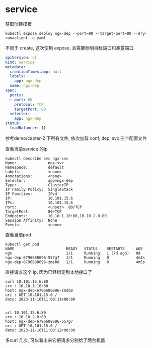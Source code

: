 # service

获取创建模板

```shell
kubectl expose deploy ngx-dep --port=80 --target-port=80 --dry-run=client -o yaml
```

不同于 create, 这次使用 expose, 且需要标明目标端口和暴露端口

```yaml
apiVersion: v1
kind: Service
metadata:
  creationTimestamp: null
  labels:
    app: ngx-dep
  name: ngx-dep
spec:
  ports:
  - port: 80
    protocol: TCP
    targetPort: 80
  selector:
    app: ngx-dep
status:
  loadBalancer: {}
```

参考demo/capter-2 下所有文件, 依次加载 conf, dep, svc 三个配置文件

查看当前service 的ip
```shell
kubectl describe svc ngx-svc
Name:              ngx-svc
Namespace:         default
Labels:            <none>
Annotations:       <none>
Selector:          app=ngx-dep
Type:              ClusterIP
IP Family Policy:  SingleStack
IP Families:       IPv4
IP:                10.101.15.6
IPs:               10.101.15.6
Port:              <unset>  80/TCP
TargetPort:        80/TCP
Endpoints:         10.10.1.10:80,10.10.2.8:80
Session Affinity:  None
Events:            <none>
```

查看当前pod
```shell 
kubectl get pod
NAME                       READY   STATUS    RESTARTS     AGE
ngx                        1/1     Running   1 (7d ago)   8d
ngx-dep-6796688696-557g7   1/1     Running   0            4m4s
ngx-dep-6796688696-zmsb8   1/1     Running   0            4m5s
```

直接请求这个 ip, 因为已经绑定到本地接口了

```shell
curl 10.101.15.6:80
srv : 10.10.1.10:80
host: ngx-dep-6796688696-zmsb8
uri : GET 10.101.15.6 /
date: 2023-11-16T11:00:11+00:00


url 10.101.15.6:80
srv : 10.10.2.8:80
host: ngx-dep-6796688696-557g7
uri : GET 10.101.15.6 /
date: 2023-11-16T11:00:12+00:00
```
多curl 几次, 可以看出来它把请求分别给了两台机器
